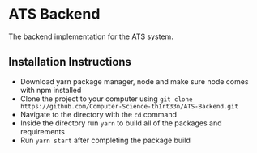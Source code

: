 # ATS Backend

The backend implementation for the ATS system.

## Installation Instructions

- Download yarn package manager, node and make sure node comes with npm installed
- Clone the project to your computer using `git clone https://github.com/Computer-Science-th1rt33n/ATS-Backend.git`
- Navigate to the directory with the `cd` command
- Inside the directory run `yarn` to build all of the packages and requirements
- Run `yarn start` after completing the package build

